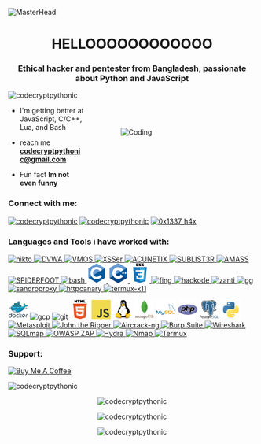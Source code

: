 ![MasterHead](https://encrypted-tbn0.gstatic.com/images?q=tbn:ANd9GcR7E5Nhv0abazbgFwgfm3iT50-FVRCHGuvaHC8A8sLsChFgb5-QqmbntDhU&s=10)
<h1 align="center">HELLOOOOOOOOOOOO</h1>
<h3 align="center">Ethical hacker and pentester from Bangladesh, passionate about Python and JavaScript</h3>
<img src="https://encrypted-tbn0.gstatic.com/images?q=tbn:ANd9GcQDEkTpi7IIS0WQlE511ts6KhBLhUpyICccVg&s" alt="Coding" width="200" style="float: right; margin: 75px;">

<p align="left"> <img src="https://komarev.com/ghpvc/?username=codecryptpythonic&label=Profile%20views&color=0e75b6&style=flat" alt="codecryptpythonic" /> </p>

-  I'm getting better at JavaScript, C/C++, Lua, and Bash

- reach me **codecryptpythonic@gmail.com**

- Fun fact **Im not even funny**

<h3 align="left">Connect with me:</h3>
<p align="left">
  <a href="https://fb.com/codecryptpythonic" target="blank"><img align="center" src="https://raw.githubusercontent.com/rahuldkjain/github-profile-readme-generator/master/src/images/icons/Social/facebook.svg" alt="codecryptpythonic" height="30" width="40" /></a>
  <a href="https://instagram.com/codecryptpythonic" target="blank"><img align="center" src="https://raw.githubusercontent.com/rahuldkjain/github-profile-readme-generator/master/src/images/icons/Social/instagram.svg" alt="codecryptpythonic" height="30" width="40" /></a>
  <a href="https://www.leetcode.com/0x1337_h4x" target="blank"><img align="center" src="https://raw.githubusercontent.com/rahuldkjain/github-profile-readme-generator/master/src/images/icons/Social/leet-code.svg" alt="0x1337_h4x" height="30" width="40" /></a>
</p>

<h3 align="left">Languages and Tools i have worked with:</h3>
<p align="left">
  <a href="https://github.com/sullo/nikto" target="_blank" rel="noreferrer"> <img src="https://encrypted-tbn0.gstatic.com/images?q=tbn:ANd9GcRy3KyHjhk4AB2K2XzNOyrloo5mzG1ciCk-_Q&s" alt="nikto" width="40" height="40"/> </a>
  <a href="https://github.com/digininja/DVWA" target="_blank" rel="noreferrer"> <img src="https://encrypted-tbn0.gstatic.com/images?q=tbn:ANd9GcR6XWU3CfN6ipLNEeYwhBisc4IopmyyWht0sg&s" alt="DVWA" width="40" height="40"/> </a>
<a href="https://www.vmos.com/" target="_blank" rel="noreferrer"> <img src="https://encrypted-tbn0.gstatic.com/images?q=tbn:ANd9GcR3AznRevDEYvvhwKv_9lXwi_t6UUq0nXZGww&usqp=CAU" alt="VMOS" width="40" height="40"/> </a>
<a href="https://github.com/epsylon/xsser" target="_blank" rel="noreferrer"> <img src="https://encrypted-tbn0.gstatic.com/images?q=tbn:ANd9GcRQiRVa-g07m8jyFh95yIfzDcy93WK2R70S12aEH_c0UmZ-bKvxWK5qons&s=10" alt="XSSer" width="40" height="40"/> </a>
<a href="https://www.acunetix.com/" target="_blank" rel="noreferrer"> <img src="https://encrypted-tbn0.gstatic.com/images?q=tbn:ANd9GcQasqG1bOz2gn6XejodRfMz4fG2PXPLTWBuCw&s" alt="ACUNETIX" width="40" height="40"/> </a>
<a href="https://github.com/aboul3la/Sublist3r" target="_blank" rel="noreferrer"> <img src="https://encrypted-tbn0.gstatic.com/images?q=tbn:ANd9GcRdXbWkO09yE3O3y7hOG3NxD8T2VqTBkrywKA&s" alt="SUBLIST3R" width="40" height="40"/> </a>
<a href="https://github.com/owasp-amass/amass" target="_blank" rel="noreferrer"> <img src="https://encrypted-tbn0.gstatic.com/images?q=tbn:ANd9GcSHx_i58p6HCrJBKK0_sSTfCVgNRCoGbe2Row&s" alt="AMASS" width="40" height="40"/> </a>
<a href="https://github.com/smicallef/spiderfoot" target="_blank" rel="noreferrer"> <img src="https://avatars.githubusercontent.com/u/1687345?v=4" alt="SPIDERFOOT" width="40" height="40"/> </a>
  <a href="https://www.gnu.org/software/bash/" target="_blank" rel="noreferrer"> <img src="https://www.vectorlogo.zone/logos/gnu_bash/gnu_bash-icon.svg" alt="bash" width="40" height="40"/> </a>
  <a href="https://www.cprogramming.com/" target="_blank" rel="noreferrer"> <img src="https://raw.githubusercontent.com/devicons/devicon/master/icons/c/c-original.svg" alt="c" width="40" height="40"/> </a>
  <a href="https://www.w3schools.com/cpp/" target="_blank" rel="noreferrer"> <img src="https://raw.githubusercontent.com/devicons/devicon/master/icons/cplusplus/cplusplus-original.svg" alt="cplusplus" width="40" height="40"/> </a>
  <a href="https://www.w3schools.com/css/" target="_blank" rel="noreferrer"> <img src="https://raw.githubusercontent.com/devicons/devicon/master/icons/css3/css3-original-wordmark.svg" alt="css3" width="40" height="40"/> </a>
  <a href="https://www.fing.com/" target="_blank" rel="noreferrer"> <img src="https://encrypted-tbn0.gstatic.com/images?q=tbn:ANd9GcR6pzzQtTSt_d-u7cjuWV2nqyj3zV6MaPARGAqPfzWjCgrjLzE0xz5T0Fc&s=10" alt="fing" width="40" height="40"/> </a>
<a href="https://github.com/suvarna-13/HacKode" target="_blank" rel="noreferrer"> <img src="https://github.com/suvarna-13/HacKode/blob/main/HACK%201.svg" alt="hackode" width="40" height="40"/> </a>
<a href="https://zanti.en.softonic.com/android" target="_blank" rel="noreferrer"> <img src="https://encrypted-tbn0.gstatic.com/images?q=tbn:ANd9GcSAs7T9vWX97LRne4Fi_qoGL7M4ujNKB7p4hA&s" alt="zanti" width="40" height="40"/> </a>
<a href="https://gameguardian.net/forum/files/file/2-gameguardian/" target="_blank" rel="noreferrer"> <img src="https://encrypted-tbn0.gstatic.com/images?q=tbn:ANd9GcSibhddCqwIMJPue0Xa4A-QZuQeI5mr8mFxEA&s" alt="gg" width="40" height="40"/> </a>
<a href="https://github.com/boychongzen18/SandroProxy-Android" target="_blank" rel="noreferrer"> <img src="https://encrypted-tbn0.gstatic.com/images?q=tbn:ANd9GcQX056Ei_FXZy7W5xdi4pJtSprmBhtMr0suCg&s" alt="sandroproxy" width="40" height="40"/> </a>
<a href="https://github.com/MegatronKing/HttpCanary" target="_blank" rel="noreferrer"> <img src="https://encrypted-tbn0.gstatic.com/images?q=tbn:ANd9GcQ7vTmUUEpkU2iT_iErWy6tZNonmRFWnxopXywogq3ZovyVx4DnFx6t6gFR&s=10" alt="httpcanary" width="40" height="40"/> </a>
<a href="https://github.com/termux/termux-x11" target="_blank" rel="noreferrer"> <img src="https://github.com/termux/termux-x11/blob/master/app/src/main/ic_launcher-web.png" alt="termux-x11" width="40" height="40"/> </a>

  <a href="https://www.docker.com/" target="_blank" rel="noreferrer"> <img src="https://raw.githubusercontent.com/devicons/devicon/master/icons/docker/docker-original-wordmark.svg" alt="docker" width="40" height="40"/> </a>
  <a href="https://cloud.google.com" target="_blank" rel="noreferrer"> <img src="https://www.vectorlogo.zone/logos/google_cloud/google_cloud-icon.svg" alt="gcp" width="40" height="40"/> </a>
  <a href="https://git-scm.com/" target="_blank" rel="noreferrer"> <img src="https://www.vectorlogo.zone/logos/git-scm/git-scm-icon.svg" alt="git" width="40" height="40"/> </a>
  <a href="https://www.w3.org/html/" target="_blank" rel="noreferrer"> <img src="https://raw.githubusercontent.com/devicons/devicon/master/icons/html5/html5-original-wordmark.svg" alt="html5" width="40" height="40"/> </a>
  <a href="https://developer.mozilla.org/en-US/docs/Web/JavaScript" target="_blank" rel="noreferrer"> <img src="https://raw.githubusercontent.com/devicons/devicon/master/icons/javascript/javascript-original.svg" alt="javascript" width="40" height="40"/> </a>
  <a href="https://www.linux.org/" target="_blank" rel="noreferrer"> <img src="https://raw.githubusercontent.com/devicons/devicon/master/icons/linux/linux-original.svg" alt="linux" width="40" height="40"/> </a>
  <a href="https://www.mongodb.com/" target="_blank" rel="noreferrer"> <img src="https://raw.githubusercontent.com/devicons/devicon/master/icons/mongodb/mongodb-original-wordmark.svg" alt="mongodb" width="40" height="40"/> </a>
  <a href="https://www.mysql.com/" target="_blank" rel="noreferrer"> <img src="https://raw.githubusercontent.com/devicons/devicon/master/icons/mysql/mysql-original-wordmark.svg" alt="mysql" width="40" height="40"/> </a>
  <a href="https://www.php.net" target="_blank" rel="noreferrer"> <img src="https://raw.githubusercontent.com/devicons/devicon/master/icons/php/php-original.svg" alt="php" width="40" height="40"/> </a>
  <a href="https://www.postgresql.org" target="_blank" rel="noreferrer"> <img src="https://raw.githubusercontent.com/devicons/devicon/master/icons/postgresql/postgresql-original-wordmark.svg" alt="postgresql" width="40" height="40"/> </a>
  <a href="https://www.python.org" target="_blank" rel="noreferrer"> <img src="https://raw.githubusercontent.com/devicons/devicon/master/icons/python/python-original.svg" alt="python" width="40" height="40"/> </a>
  <a href="https://www.kali.org/tools/metasploit-framework/">
    <img src="https://dashboard.snapcraft.io/site_media/appmedia/2022/08/metasploit-framework-logo.svg.png" alt="Metasploit" width="40" height="40"/>
  </a>
  <a href="https://www.openwall.com/john/">
    <img src="https://encrypted-tbn0.gstatic.com/images?q=tbn:ANd9GcRzHR08CkYqC6RBRXOXXWi6V1BfJNp8UmCr97s7RFDiZMn35Zr-jD3J2Ao&s=10" alt="John the Ripper" width="40" height="40"/>
  </a>
  <a href="https://www.aircrack-ng.org/">
    <img src="https://encrypted-tbn0.gstatic.com/images?q=tbn:ANd9GcTWUYHa8-LxAVnzXNeAuyCSRbfNvnOru-QR_I1pMRgMeVhNj2-QGNW8FB8&s=10" alt="Aircrack-ng" width="40" height="40"/>
  </a>
  <a href="https://portswigger.net/burp">
    <img src="https://cdn4.iconfinder.com/data/icons/macaron-1/48/BurpSuite-512.png" alt="Burp Suite" width="40" height="40"/>
  </a>
  <a href="https://www.wireshark.org/">
    <img src="https://static-00.iconduck.com/assets.00/wireshark-alt-icon-2048x2048-4ex8a9zk.png" alt="Wireshark" width="40" height="40"/>
  </a>
  <a href="https://www.kali.org/tools/sqlmap/">
    <img src="https://encrypted-tbn0.gstatic.com/images?q=tbn:ANd9GcSNoUg2kYqWt2j8Xu9e0h8ZyQQjGdtl3t8A5RN2Pr3E5ezlriAYvAlBSYI&s=10" alt="SQLmap" width="40" height="40"/>
  </a>
  <a href="https://www.zaproxy.org/">
    <img src="https://encrypted-tbn0.gstatic.com/images?q=tbn:ANd9GcQiMRtPdo2ZxeYpkBL8wRou_2CRpWpDwfxVz-khfGosL2ITyu5uckSFs7z2&s=10" alt="OWASP ZAP" width="40" height="40"/>
  </a>
  <a href="https://www.kali.org/tools/hydra/">
    <img src="https://blogger.googleusercontent.com/img/b/R29vZ2xl/AVvXsEjYFNMcgxxkHeFwxckDqJLRW__b90WLuN74xFSC6VmjPBowA2-LrcBVOZPUOvwURzYJ4cum4Ab2gOtKtjDCdi5h3hRE_7RfRVbD8qH1JWuFHZZ-7KjOoYepdCbmYxIDoK_GE9noQwW-E35h/s728-rw-e365/xhydra.png" alt="Hydra" width="40" height="40"/>
  </a>
  <a href="https://www.kali.org/tools/nmap/">
    <img src="https://nmap.org/favicon.ico" alt="Nmap" width="40" height="40"/>
  </a>
  <a href="https://termux.com/">
    <img src="https://upload.wikimedia.org/wikipedia/commons/b/b5/Termux.svg" alt="Termux" width="40" height="40"/>
  </a>
</p>

<h3 align="left">Support:</h3>
<p align="left">
  <a href="https://www.buymeacoffee.com/codecryptpythonic" target="_blank">
    <img src="https://img.buymeacoffee.com/button-api/?text=Buy me a coffee&emoji=&slug=codecryptpythonic&button_colour=FFDD00&font_colour=000000&font_family=Cookie&outline_colour=000000&coffee_colour=ffffff" alt="Buy Me A Coffee" />
  </a>
</p>

<p align="left"> <img src="https://komarev.com/ghpvc/?username=codecryptpythonic&label=Profile%20views&color=0e75b6&style=flat" alt="codecryptpythonic" /> </p>

<p align="center">
  <img src="https://github-readme-stats.vercel.app/api?username=codecryptpythonic&show_icons=true&count_private=true&hide=prs&theme=radical" alt="codecryptpythonic" />
</p>

<p align="center">
  <img src="https://github-readme-stats.vercel.app/api/top-langs?username=codecryptpythonic&show_icons=true&locale=en&layout=compact&theme=radical" alt="codecryptpythonic" />
</p>

<p align="center">
  <img src="https://github-readme-streak-stats.herokuapp.com/?user=codecryptpythonic&theme=radical" alt="codecryptpythonic" />
</p>
